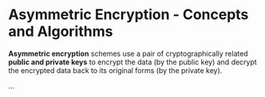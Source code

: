 # Asymmetric Encryption - Concepts and Algorithms

**Asymmetric  encryption** schemes use a pair of cryptographically related **public and private keys** to encrypt the data (by the public key) and  decrypt the encrypted data back to its original forms (by the private key).

...
